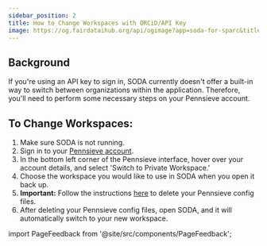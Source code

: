 ```yaml
---
sidebar_position: 2
title: How to Change Workspaces with ORCiD/API Key
image: https://og.fairdataihub.org/api/ogimage?app=soda-for-sparc&title=Step%202%20-%20Specify%20high%20level%20folders&description=Prepare%20Dataset
---
```


## Background

If you're using an API key to sign in, SODA currently doesn't offer a built-in way to switch between organizations within the application. Therefore, you'll need to perform some necessary steps on your Pennsieve account.

## To Change Workspaces:

1. Make sure SODA is not running.
2. Sign in to your [Pennsieve account](https://app.pennsieve.io/).
3. In the bottom left corner of the Pennsieve interface, hover over your account details, and select 'Switch to Private Workspace.'
4. Choose the workspace you would like to use in SODA when you open it back up.
5. **Important:** Follow the instructions [here](../../common-errors/deleting-pennsieve-config-files) to delete your Pennsieve config files.
6. After deleting your Pennsieve config files, open SODA, and it will automatically switch to your new workspace.

import PageFeedback from '@site/src/components/PageFeedback';

<PageFeedback />
